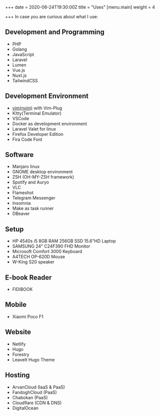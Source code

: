 +++
date = 2020-06-24T19:30:00Z
title = "Uses"
[menu.main]
weight = 4

+++
In case you are curious about what I use:

## Development and Programming

* PHP
* Golang
* JavaScript
* Laravel
* Lumen
* Vue.js
* Nuxt.js
* TailwindCSS

## Development Environment

* [vim(nvim)](https://github.com/eamirgh/nvimrc ".VIMRC") with Vim-Plug
* Kitty(Terminal Emulator)
* VSCode
* Docker as development environment
* Laravel Valet for linux
* Firefox Developer Edition
* Fira Code Font

## Software

* Manjaro linux
* GNOME desktop environment
* ZSH (OH-MY-ZSH framework)
* Spotify and Auryo
* VLC
* Flameshot
* Telegram Messenger
* Insomnia
* Make as task runner
* DBeaver

## Setup

* HP 4540s i5 8GB RAM 256GB SSD 15.6"HD Laptop
* SAMSUNG 24" C24F390 FHD Monitor
* Microsoft Comfort 3000 Keyboard
* A4TECH OP-620D Mouse
* W-King S20 speaker

## E-book Reader

* FIDIBOOK

## Mobile

* Xiaomi Poco F1

## Website

* Netlify
* Hugo
* Forestry
* LeaveIt Hugo Theme

## Hosting

* ArvanCloud (IaaS & PaaS)
* FandoghCloud (PaaS)
* Chabokan (PaaS)
* Cloudflare (CDN & DNS)
* DigitalOcean
